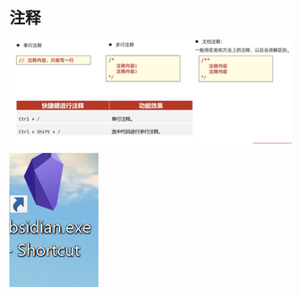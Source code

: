 # 注释
![](attachments/Pasted%20image%2020211211111608.png)

![](attachments/Pasted%20image%2020211217175601.png)



